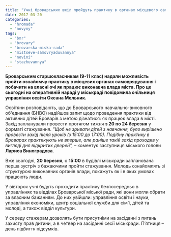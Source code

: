 ```yaml
---
title: "Учні броварських шкіл пройдуть практику в органах місцевого самоврядування"
date: 2017-03-20
categories: 
  - "hromada"
  - "novyny"
tags: 
  - "bmr"
  - "brovary"
  - "brovarska-miska-rada"
  - "mistseve-samovryaduvannya"
  - "novini"
  - "stazhuvannya"
---
```


**Броварським старшокласникам (9-11 клас) надали можливість пройти ознайомчу практику в місцевих органах самоврядування і побачити на власні очі як працює виконавча влада міста. Про це сьогодні на оперативній нараді у міськраді повідомила очільниця управління освіти Оксана Мельник.**

Освітяни розповідають, що до Броварського навчально-виховного об'єднання (БНВО) надійшов запит щодо проведення практики від активних дітей Броварів з метою дізнатися: як працює влада в місті. Захід запланували провести протягом тижня **з 20 по 24 березня** у форматі стажування. _"Щоб не зривати дітей з навчання, було вирішено провести захід після уроків (з 15:00 до 17:00). Подібну практику в Броварах практикують не вперше, але раніше такій захід проходив у вигляді дня відкритих дверей",_ – коментує заступниця міського голови **Лариса Виноградова**.

Вже сьогодні, **20 березня**, о **15:00** в будівлі міськради запланована перша зустріч з бажаючими пройти стажування. Молодь ознайомлять зі структурою виконавчих органів влади, покажуть як і в яких умовах працюють люди.

У вівторок учні будуть проходити практику безпосередньо в управліннях та відділах Броварської міської ради, які вони могли обрати за власним бажанням. До них увійшли: управління освіти і науки, управління економіки, центр соціальної служби для сім’ї, дітей та молоді, а також відділ культури.

У середу стажерам дозволять бути присутніми на засіданні з питань захисту прав дитини, а в четвер на засіданні сесії міськради. П’ятниця – день підбиття підсумків.
